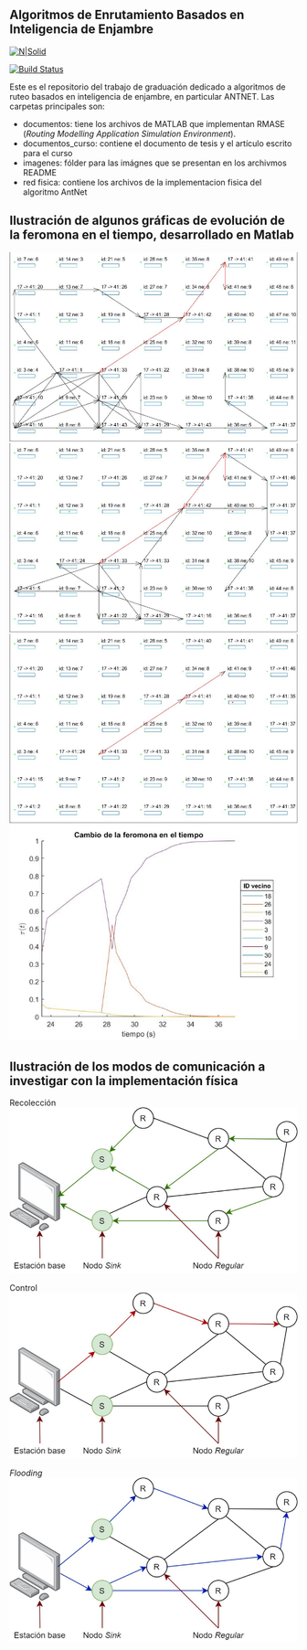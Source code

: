 ## Algoritmos de Enrutamiento Basados en Inteligencia de Enjambre

[![N|Solid](https://cldup.com/dTxpPi9lDf.thumb.png)](https://nodesource.com/products/nsolid)

[![Build Status](https://travis-ci.org/joemccann/dillinger.svg?branch=master)](https://travis-ci.org/joemccann/dillinger)

Este es el repositorio del trabajo de graduación dedicado a algoritmos de ruteo basados en inteligencia de enjambre, en particular ANTNET. Las carpetas principales son:
- documentos: tiene los archivos de MATLAB que implementan RMASE (_Routing Modelling Application Simulation Environment_).
- documentos_curso: contiene el documento de tesis y el artículo escrito para el curso
- imagenes: fólder para las imágnes que se presentan en los archivmos README
- red fisica: contiene los archivos de la implementacion fisica del algoritmo AntNet

## Ilustración de algunos gráficas de evolución de la feromona en el tiempo, desarrollado en Matlab
![rec](./imagenes/evo_1.jpg)<br/>
![rec](./imagenes/evo_2.jpg)<br/>
![rec](./imagenes/evo_3.jpg)<br/>
![rec](./imagenes/final.jpg)<br/>

## Ilustración de los modos de comunicación a investigar con la implementación física
Recolección<br/>
![rec](./imagenes/red_recoleccion.jpg)<br/>

Control<br/>
![rec](./imagenes/red_control.jpg)<br/>

_Flooding_<br/>
![rec](./imagenes/red_flooding.jpg)<br/>


[//]: # (These are reference links used in the body of this note and get stripped out when the markdown processor does its job. There is no need to format nicely because it shouldn't be seen. Thanks SO - http://stackoverflow.com/questions/4823468/store-comments-in-markdown-syntax)

   [dill]: <https://github.com/joemccann/dillinger>
   [git-repo-url]: <https://github.com/joemccann/dillinger.git>
   [john gruber]: <http://daringfireball.net>
   [df1]: <http://daringfireball.net/projects/markdown/>
   [markdown-it]: <https://github.com/markdown-it/markdown-it>
   [Ace Editor]: <http://ace.ajax.org>
   [node.js]: <http://nodejs.org>
   [Twitter Bootstrap]: <http://twitter.github.com/bootstrap/>
   [jQuery]: <http://jquery.com>
   [@tjholowaychuk]: <http://twitter.com/tjholowaychuk>
   [express]: <http://expressjs.com>
   [AngularJS]: <http://angularjs.org>
   [Gulp]: <http://gulpjs.com>

   [PlDb]: <https://github.com/joemccann/dillinger/tree/master/plugins/dropbox/README.md>
   [PlGh]: <https://github.com/joemccann/dillinger/tree/master/plugins/github/README.md>
   [PlGd]: <https://github.com/joemccann/dillinger/tree/master/plugins/googledrive/README.md>
   [PlOd]: <https://github.com/joemccann/dillinger/tree/master/plugins/onedrive/README.md>
   [PlMe]: <https://github.com/joemccann/dillinger/tree/master/plugins/medium/README.md>
   [PlGa]: <https://github.com/RahulHP/dillinger/blob/master/plugins/googleanalytics/README.md>
